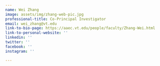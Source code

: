 ```yaml
---
name: Wei Zhang
image: assets/img/zhang-web-pic.jpg
professional-title: Co-Principal Investigator
email: wei_zhang@vt.edu
link-to-bio-page: https://aaec.vt.edu/people/faculty/Zhang-Wei.html
link-to-personal-website: ''
linkedin: ''
twitter: ''
facebook: ''
instagram: ''

---
```

